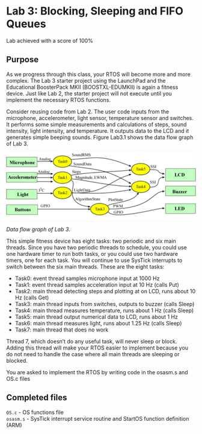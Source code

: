 # Lab 3: Blocking, Sleeping and FIFO Queues

Lab achieved with a score of 100%

## Purpose

As we progress through this class, your RTOS will become more and more complex. The Lab 3 starter project using the LaunchPad and the Educational BoosterPack MKII (BOOSTXL-EDUMKII) is again a fitness device. Just like Lab 2, the starter project will not execute until you implement the necessary RTOS functions.

Consider reusing code from Lab 2. The user code inputs from the microphone, accelerometer, light sensor, temperature sensor and switches. It performs some simple measurements and calculations of steps, sound intensity, light intensity, and temperature. It outputs data to the LCD and it generates simple beeping sounds. Figure Lab3.1 shows the data flow graph of Lab 3.
 
![diagram](Lab_dataFlow.jpg)

*Data flow graph of Lab 3*.

This simple fitness device has eight tasks: two periodic and six main threads. Since you have two periodic threads to schedule, you could use one hardware timer to run both tasks, or you could use two hardware timers, one for each task. You will continue to use SysTick interrupts to switch between the six main threads. These are the eight tasks:
- Task0: event thread samples microphone input at 1000 Hz
- Task1: event thread samples acceleration input at 10 Hz (calls Put)
- Task2: main thread detecting steps and plotting at on LCD, runs about 10 Hz (calls Get)
- Task3: main thread inputs from switches, outputs to buzzer (calls Sleep)
- Task4: main thread measures temperature, runs about 1 Hz (calls Sleep)
- Task5: main thread output numerical data to LCD, runs about 1 Hz
- Task6: main thread measures light, runs about 1.25 Hz (calls Sleep)
- Task7: main thread that does no work

Thread 7, which doesn’t do any useful task, will never sleep or block. Adding this thread will make your RTOS easier to implement because you do not need to handle the case where all main threads are sleeping or blocked.

You are asked to implement the RTOS by writing code in the osasm.s and OS.c files

## Completed files

`OS.c` - OS functions file \
`osasm.s` - SysTick interrupt service routine and StartOS function definition (ARM)
